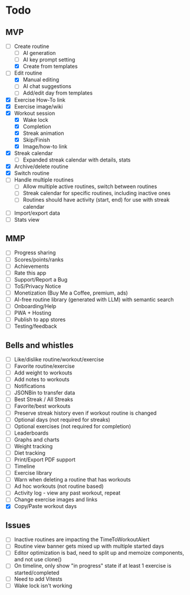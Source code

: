 # Todo

## MVP
- [ ] Create routine
  - [ ] AI generation
  - [ ] AI key prompt setting
  - [x] Create from templates
- [ ] Edit routine
  - [x] Manual editing
  - [ ] AI chat suggestions
  - [ ] Add/edit day from templates
- [x] Exercise How-To link
- [x] Exercise image/wiki
- [x] Workout session
  - [x] Wake lock
  - [x] Completion
  - [x] Streak animation
  - [x] Skip/Finish
  - [x] Image/how-to link
- [x] Streak calendar
  - [ ] Expanded streak calendar with details, stats
- [x] Archive/delete routine
- [x] Switch routine
- [ ] Handle multiple routines
  - [ ] Allow multiple active routines, switch between routines
  - [ ] Streak calendar for specific routines, including inactive ones
  - [ ] Routines should have activity (start, end) for use with streak calendar
- [ ] Import/export data
- [ ] Stats view

## MMP
- [ ] Progress sharing
- [ ] Scores/points/ranks
- [ ] Achievements
- [ ] Rate this app
- [ ] Support/Report a Bug
- [ ] ToS/Privacy Notice
- [ ] Monetization (Buy Me a Coffee, premium, ads)
- [ ] AI-free routine library (generated with LLM) with semantic search
- [ ] Onboarding/Help
- [ ] PWA + Hosting
- [ ] Publish to app stores
- [ ] Testing/feedback

## Bells and whistles
- [ ] Like/dislike routine/workout/exercise
- [ ] Favorite routine/exercise
- [ ] Add weight to workouts
- [ ] Add notes to workouts
- [ ] Notifications
- [ ] JSONBin to transfer data
- [ ] Best Streak / All Streaks
- [ ] Favorite/best workouts
- [ ] Preserve streak history even if workout routine is changed
- [ ] Optional days (not required for streaks)
- [ ] Optional exercises (not required for completion)
- [ ] Leaderboards
- [ ] Graphs and charts
- [ ] Weight tracking
- [ ] Diet tracking
- [ ] Print/Export PDF support
- [ ] Timeline
- [ ] Exercise library
- [ ] Warn when deleting a routine that has workouts
- [ ] Ad hoc workouts (not routine based)
- [ ] Activity log - view any past workout, repeat
- [ ] Change exercise images and links
- [x] Copy/Paste workout days

## Issues
- [ ] Inactive routines are impacting the TimeToWorkoutAlert
- [ ] Routine view banner gets mixed up with multiple started days
- [ ] Editor optimization is bad, need to split up and memoize components, and not use clone()
- [ ] On timeline, only show "in progress" state if at least 1 exercise is started/completed
- [ ] Need to add Vitests
- [ ] Wake lock isn't working